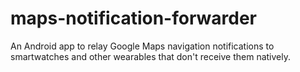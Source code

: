 # maps-notification-forwarder
An Android app to relay Google Maps navigation notifications to smartwatches and other wearables that don't receive them natively.
